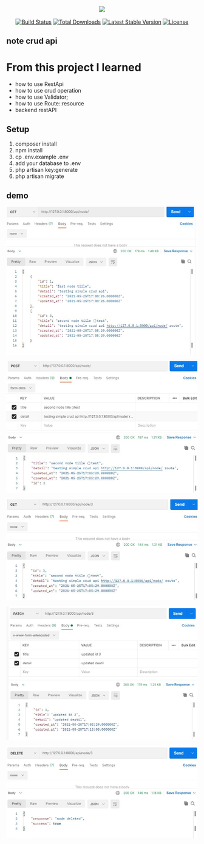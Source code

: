 <p align="center"><a href="https://laravel.com" target="_blank"><img src="https://raw.githubusercontent.com/laravel/art/master/logo-lockup/5%20SVG/2%20CMYK/1%20Full%20Color/laravel-logolockup-cmyk-red.svg" width="400"></a></p>

<p align="center">
<a href="https://travis-ci.org/laravel/framework"><img src="https://travis-ci.org/laravel/framework.svg" alt="Build Status"></a>
<a href="https://packagist.org/packages/laravel/framework"><img src="https://img.shields.io/packagist/dt/laravel/framework" alt="Total Downloads"></a>
<a href="https://packagist.org/packages/laravel/framework"><img src="https://img.shields.io/packagist/v/laravel/framework" alt="Latest Stable Version"></a>
<a href="https://packagist.org/packages/laravel/framework"><img src="https://img.shields.io/packagist/l/laravel/framework" alt="License"></a>
</p>

## note crud api

# From this project I learned
- how to use RestApi
- how to use crud operation
- how to use Validator;
- how to use Route::resource
- backend restAPI

## Setup

1. composer install
1. npm install
1. cp .env.example .env
1. add your database to .env
1. php artisan key:generate
1. php artisan migrate

## demo

![get](demo/get.JPG?raw=true "get")

![add](demo/post.JPG?raw=true "post")

![get 1](demo/getById.JPG?raw=true "getById")

![update](demo/updateByid.JPG?raw=true "updateByid")

![delete](demo/deleteById.JPG?raw=true "deleteById")

